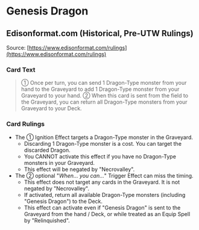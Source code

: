 # Genesis Dragon

## Edisonformat.com (Historical, Pre-UTW Rulings)

Source: [https://www.edisonformat.com/rulings](https://www.edisonformat.com/rulings)

### Card Text

> ① Once per turn, you can send 1 Dragon-Type monster from your hand to the Graveyard to add 1 Dragon-Type monster from your Graveyard to your hand. ② When this card is sent from the field to the Graveyard, you can return all Dragon-Type monsters from your Graveyard to your Deck.

### Card Rulings

*   The ① Ignition Effect targets a Dragon-Type monster in the Graveyard.
    *   Discarding 1 Dragon-Type monster is a cost. You can target the discarded Dragon.
    *   You CANNOT activate this effect if you have no Dragon-Type monsters in your Graveyard.
    *   This effect will be negated by "Necrovalley".
*   The ② optional "_When... you can..._" Trigger Effect can miss the timing.
    *   This effect does not target any cards in the Graveyard. It is not negated by "Necrovalley".
    *   If activated, return all available Dragon-Type monsters (including "Genesis Dragon") to the Deck.
    *   This effect can activate even if "Genesis Dragon" is sent to the Graveyard from the hand / Deck, or while treated as an Equip Spell by "Relinquished".

